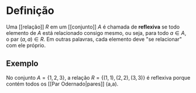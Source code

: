 # Definição
Uma [[relação]] $R$ em um [[conjunto]] $A$ é chamada de **reflexiva** se todo elemento de $A$ está relacionado consigo mesmo, ou seja, para todo $a∈A$, o par $(a,a)∈R$. Em outras palavras, cada elemento deve "se relacionar" com ele próprio.
## Exemplo
No conjunto $A=\{1,2,3\}$, a relação $R=\{(1,1),(2,2),(3,3)\}$ é reflexiva porque contém todos os [[Par Odernado|pares]] (a,a).